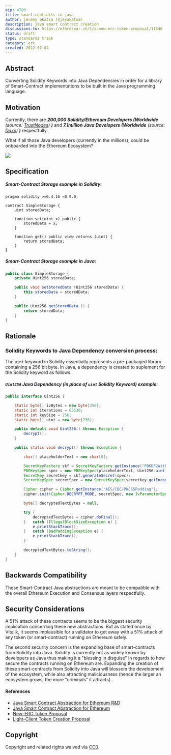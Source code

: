 ```yaml
---
eip: 4780
title: smart contracts in java
author: jeremy akatsa (@jeyakatsa)
description: java smart contract creation
discussions-to: https://ethresear.ch/t/a-new-erc-token-proposal/11540
status: draft
type: standards track
category: erc
created: 2022-02-04
---
```


## Abstract
Converting Solidity Keywords into Java Dependencies in order for a library of Smart-Contract implementations to be built in the Java programming language.

## Motivation
Currently, there are ***200,000 Solidity/Ethereum Developers (Worldwide*** *(source: [TrustNodes](https://www.trustnodes.com/2018/07/22/ethereums-ecosystem-estimated-200000-developers-truffle-seeing-80000-downloads-month))* ***)*** and ***7.1million Java Developers (Worldwide*** *(source: [Daxx](https://www.daxx.com/blog/development-trends/number-software-developers-world#:~:text=According%20to%20SlashData%2C%20the%20number,%2C6%20million%20(source)))* ***)*** respectfully.

What if all those Java developers (currently in the millions), could be onboarded into the Ethereum Ecosystem?

![](https://github.com/jeyakatsa/EIPs/blob/master/assets/eip-xx/Java-Abstraction-Visualization-display.jpg)

## Specification

##### Smart-Contract Storage example in *Solidity*:
```solidity
pragma solidity >=0.4.16 <0.9.0;

contract SimpleStorage {
    uint storedData;

    function set(uint x) public {
        storedData = x;
    }

    function get() public view returns (uint) {
        return storedData;
    }
}
```

##### Smart-Contract Storage example in *Java*:
```java
public class SimpleStorage {
    private Uint256 storedData;

    public void setStoredData (Uint256 storedData) {
        this.storedData = storedData;
    }

    public Uint256 getStoredData () {
        return storedData;
    }
}
```

## Rationale

### Solidity Keywords to Java Dependency conversion process:
The `uint` keyword in Solidity essentially represents a pre-packaged library containing a 256 bit byte. In Java, a dependency is created to suplement for the Solidity keyword as follows:

##### `Uint256` Java Dependency (in place of `uint` Solidity Keyword) example:
```java
public interface Uint256 {

    static byte[] ivBytes = new byte[256];
    static int iterations = 65536;
    static int keySize = 256;
    static byte[] uint = new byte[256];

    public default void Uint256() throws Exception {
        decrypt();
    }

    public static void decrypt() throws Exception {

        char[] placeholderText = new char[0];

        SecretKeyFactory skf = SecretKeyFactory.getInstance("PBKDF2WithHmacSHA1");
        PBEKeySpec spec = new PBEKeySpec(placeholderText, Uint256.uint, iterations, keySize);
        SecretKey secretkey = skf.generateSecret(spec);
        SecretKeySpec secretSpec = new SecretKeySpec(secretkey.getEncoded(), "AES");

        Cipher cipher = Cipher.getInstance("AES/CBC/PKCS5Padding");
        cipher.init(Cipher.DECRYPT_MODE, secretSpec, new IvParameterSpec(ivBytes));

        byte[] decryptedTextBytes = null;

        try {
            decryptedTextBytes = cipher.doFinal();
        }   catch (IllegalBlockSizeException e) {
            e.printStackTrace();
        }   catch (BadPaddingException e) {
            e.printStackTrace();
        }

        decryptedTextBytes.toString();
    }
}
```

## Backwards Compatibility
These Smart-Contract Java abstractions are meant to be compatible with the overall Ethereum Execution and Consensus layers respectfully.

## Security Considerations
A 51% attack of these contracts seems to be the biggest security implication concerning these new abstractions. But as stated once by Vitalik, it seems implausible for a validator to get away with a 51% attack of any token (or smart-contract) running on Ethereum safely.

The second security concern is the expanding base of smart-contracts from Solidity into Java. Solidity is currently not as widely known by developers as Java thus making it a "blessing in disguise" in regards to how secure the contracts running on Ethereum are. Expanding the creation of these smart-contracts from Solidity into Java will blossom the development of the ecosystem, while also attracting maliciousness (hence the larger an ecosystem grows, the more "criminals" it attracts).

#### References
- [Java Smart Contract Abstraction for Ethereum R&D](https://github.com/jeyakatsa/Ethereum-Smart-Contract-Java-Abstraction/blob/main/R%26D.md)
- [Java Smart Contract Abstraction for Ethereum](https://github.com/jeyakatsa/Ethereum-Smart-Contract-Java-Abstraction)
- [New-ERC Token Proposal](https://ethresear.ch/t/a-new-erc-token-proposal/11540)
- [Light-Client Token Creation Proposal](https://ethresear.ch/t/light-client-custom-token-creation-proposal/11433)

## Copyright
Copyright and related rights waived via [CC0](https://creativecommons.org/publicdomain/zero/1.0/).
